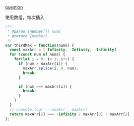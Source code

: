 [question](https://leetcode.com/problems/third-maximum-number)

使用数组，每次插入

```js
/**
 * @param {number[]} nums
 * @return {number}
 */
var thirdMax = function(nums) {
  const maxArr = [-Infinity, -Infinity, -Infinity]
  for (const num of nums) {
    for(let i = 0; i< 3; i++) {
      if (num > maxArr[i]) {
        maxArr.splice(i, 0, num);
        break;
      }

      if (num === maxArr[i]) {
        break;
      }
    }
  }
  // console.log('---maxArr', maxArr)
  return maxArr[2] === -Infinity ? maxArr[0] : maxArr[2]
};
```

